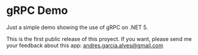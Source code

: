 # gRPC Demo

Just a simple demo showing the use of gRPC on .NET 5.

This is the first public release of this proyect.
If you want, please send me your feedback about this app: andres.garcia.alves@gmail.com
